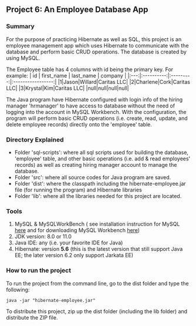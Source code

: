 ## Project 6: An Employee Database App

### Summary
For the purpose of practicing Hibernate as well as SQL, this project is an employee management app which uses Hibernate to communicate with the database and perform basic CRUD operations. The database is created by using MySQL.

The Employee table has 4 columns with id being the primary key. For example:
| id  | first_name | last_name |     company       |
|:---:|:----------:|:---------:|:-----------------:|
|1|Jason|Willard|Caritas LLC|
|2|Charlene|Cork|Caritas LLC|
|3|Krystal|Kim|Caritas LLC|
|null|null|null|null|

The Java program have Hibernate configured with login info of the hiring manager 'hrmanager' to have access to database without the need of logging into the account in MySQL Workbench. With the configuration, the program will perform basic CRUD operations (i.e. create, read, update, and delete employee records) directly onto the 'employee' table.

### Directory Explained
- Folder 'sql-scripts': where all sql scripts used for building the database, 'employee' table, and other basic operations (i.e. add & read employees' records) as well as creating hiring manager account to manage the database.
- Folder 'src': where all source codes for Java program are saved.
- Folder 'dist': where the classpath including the hibernate-employee.jar file (for running the program) and Hibernate libraries
- Folder 'lib': where all the libraries needed for this project are located.
### Tools
1. MySQL & MySQLWorkBench ( see installation instruction for MySQL [here](https://dev.mysql.com/doc/mysql-installation-excerpt/5.7/en/) and for downloading MySQL Workbench [here](https://dev.mysql.com/downloads/workbench/))
2. JDK version: 8.0 or 11.0
3. Java IDE: any (i.e. your favorite IDE for Java)
4. Hibernate: version **5.6** (this is the latest version that still support Java EE; the later version 6.2 only support Jarkata EE)
### How to run the project
To run the project from the command line, go to the dist folder and type the following:

```java -jar "hibernate-employee.jar" ```

To distribute this project, zip up the dist folder (including the lib folder)
and distribute the ZIP file.
